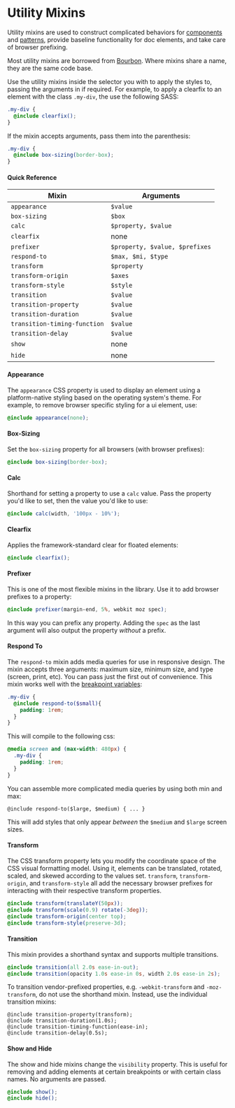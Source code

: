 # Utility Mixins

Utility mixins are used to construct complicated behaviors for [components]({{RelativePath}}components) and [patterns]({{RelativePath}}patterns), provide baseline functionality for doc elements, and take care of browser prefixing.

Most utility mixins are borrowed from [Bourbon](http://bourbon.io/). Where mixins share a name, they are the same code base.

Use the utility mixins inside the selector you with to apply the styles to, passing the arguments in if required. For example, to apply a clearfix to an element with the class `.my-div`, the use the following SASS:

```scss
.my-div {
  @include clearfix();
}
```

If the mixin accepts arguments, pass them into the parenthesis:

```scss
.my-div {
  @include box-sizing(border-box);
}
```

#### Quick Reference

| Mixin                        | Arguments                      |
| ---------------------------- | ------------------------------ |
| `appearance`                 | `$value`                       |
| `box-sizing`                 | `$box`                         |
| `calc`                       | `$property, $value`            |
| `clearfix`                   | none                           |
| `prefixer`                   | `$property, $value, $prefixes` |
| `respond-to`                 | `$max, $mi, $type`             |
| `transform`                  | `$property`                    |
| `transform-origin`           | `$axes`                        |
| `transform-style`            | `$style`                       |
| `transition`                 | `$value`                       |
| `transition-property`        | `$value`                       |
| `transition-duration`        | `$value`                       |
| `transition-timing-function` | `$value`                       |
| `transition-delay`           | `$value`                       |
| `show`                       | none                           |
| `hide`                       | none                           |

#### Appearance

The `appearance` CSS property is used to display an element using a platform-native styling based on the operating system's theme. For example, to remove browser specific styling for a ui element, use:

```scss
@include appearance(none);
```

#### Box-Sizing

Set the `box-sizing` property for all browsers (with browser prefixes):

```scss
@include box-sizing(border-box);
```

#### Calc

Shorthand for setting a property to use a `calc` value. Pass the property you'd like to set, then the value you'd like to use:

```scss
@include calc(width, '100px - 10%');
```

#### Clearfix

Applies the framework-standard clear for floated elements:

```scss
@include clearfix();
```

#### Prefixer

This is one of the most flexible mixins in the library. Use it to add browser prefixes to a property:

```scss
@include prefixer(margin-end, 5%, webkit moz spec);
```

In this way you can prefix any property. Adding the `spec` as the last argument will also output the property *without* a prefix.

#### Respond To

The `respond-to` mixin adds media queries for use in responsive design. The mixin accepts three arguments: maximum size, minimum size, and type (screen, print, etc). You can pass just the first out of convenience. This mixin works well with the [breakpoint variables]({{relativePath}}sass#breakpoints):

```scss
.my-div {
  @include respond-to($small){
    padding: 1rem;
  }
}
```

This will compile to the following css:

```css
@media screen and (max-width: 480px) {
  .my-div {
    padding: 1rem;
  }
}
```

You can assemble more complicated media queries by using both min and max:

```
@include respond-to($large, $medium) { ... }
```

This will add styles that only appear *between* the `$medium` and `$large` screen sizes.

#### Transform

The CSS transform property lets you modify the coordinate space of the CSS visual formatting model. Using it, elements can be translated, rotated, scaled, and skewed according to the values set. `transform`, `transform-origin`, and `transform-style` all add the necessary browser prefixes for interacting with their respective transform properties.

```scss
@include transform(translateY(50px));
@include transform(scale(0.9) rotate(-3deg));
@include transform-origin(center top);
@include transform-style(preserve-3d);
```

#### Transition

This mixin provides a shorthand syntax and supports multiple transitions.

```scss
@include transition(all 2.0s ease-in-out);
@include transition(opacity 1.0s ease-in 0s, width 2.0s ease-in 2s);
```

To transition vendor-prefixed properties, e.g. `-webkit-transform` and `-moz-transform`, do not use the shorthand mixin. Instead, use the individual transition mixins:

```
@include transition-property(transform);
@include transition-duration(1.0s);
@include transition-timing-function(ease-in);
@include transition-delay(0.5s);
```

#### Show and Hide

The show and hide mixins change the `visibility` property. This is useful for removing and adding elements at certain breakpoints or with certain class names. No arguments are passed.

```scss
@include show();
@include hide();
```



